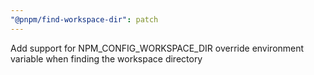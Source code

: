 ```yaml
---
"@pnpm/find-workspace-dir": patch
---
```


Add support for NPM_CONFIG_WORKSPACE_DIR override environment variable when finding the workspace directory
